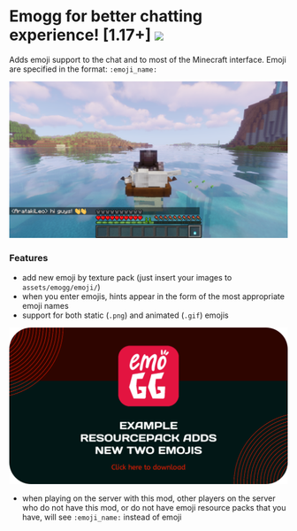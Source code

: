 # Emogg for better chatting experienсe! [1.17+] <img src="https://github.com/teacondemns/static.pexty.xyz/blob/main/src/emoji/animated/minecraft.gif?raw=true" height="35"/>
Adds emoji support to the chat and to most of the Minecraft interface.
Emoji are specified in the format: `:emoji_name:`

![](preview/preview-1.png)

### Features
- add new emoji by texture pack (just insert your images to `assets/emogg/emoji/`)
- when you enter emojis, hints appear in the form of the most appropriate emoji names
- support for both static (`.png`) and animated (`.gif`) emojis

[![](banner.png)](https://github.com/aratakileo/emogg/raw/main/emogg-addon.zip)

- when playing on the server with this mod, other players on the server who do not have this mod, or do not have emoji resource packs that you have, will see `:emoji_name:` instead of emoji
